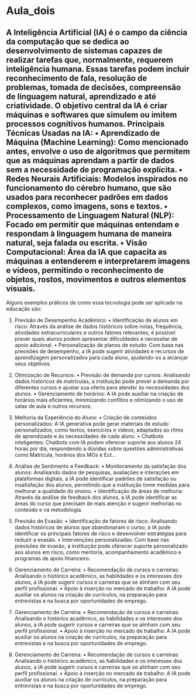 # Aula_dois



A Inteligência Artificial (IA) é o campo da ciência da computação que se dedica ao desenvolvimento de sistemas capazes de realizar tarefas que, normalmente, requerem inteligência humana. Essas tarefas podem incluir reconhecimento de fala, resolução de problemas, tomada de decisões, compreensão de linguagem natural, aprendizado e até criatividade. O objetivo central da IA é criar máquinas e softwares que simulem ou imitem processos cognitivos humanos.
Principais Técnicas Usadas na IA:
•	Aprendizado de Máquina (Machine Learning): Como mencionado antes, envolve o uso de algoritmos que permitem que as máquinas aprendam a partir de dados sem a necessidade de programação explícita.
•	Redes Neurais Artificiais: Modelos inspirados no funcionamento do cérebro humano, que são usados para reconhecer padrões em dados complexos, como imagens, sons e textos.
•	Processamento de Linguagem Natural (NLP): Focado em permitir que máquinas entendam e respondam à linguagem humana de maneira natural, seja falada ou escrita.
•	Visão Computacional: Área da IA que capacita as máquinas a entenderem e interpretarem imagens e vídeos, permitindo o reconhecimento de objetos, rostos, movimentos e outros elementos visuais.
----------------------------------------------------------------
Alguns exemplos práticos de como essa tecnologia pode ser aplicada na educação são:
1. Previsão de Desempenho Acadêmico:
•	Identificação de alunos em risco: Através da análise de dados históricos sobre notas, frequência, atividades extracurriculares e outros fatores relevantes, é possível prever quais alunos podem apresentar dificuldades e necessitar de apoio adicional.
•	Personalização de planos de estudo: Com base nas previsões de desempenho, a IA pode sugerir atividades e recursos de aprendizagem personalizados para cada aluno, ajudando-os a alcançar seus objetivos.
2. Otimização de Recursos:
•	Previsão de demanda por cursos: Analisando dados históricos de matrículas, a instituição pode prever a demanda por diferentes cursos e ajustar sua oferta para atender às necessidades dos alunos.
•	Gerenciamento de horários: A IA pode auxiliar na criação de horários mais eficientes, minimizando conflitos e otimizando o uso de salas de aula e outros recursos.
3. Melhoria da Experiência do Aluno:
•	Criação de conteúdos personalizados: A IA generativa pode gerar materiais de estudo personalizados, como textos, exercícios e vídeos, adaptados ao ritmo de aprendizado e às necessidades de cada aluno.
•	Chatbots inteligentes: Chatbots com IA podem oferecer suporte aos alunos 24 horas por dia, respondendo a dúvidas sobre questões administrativas como Matricula, horários dos MOs e Ect...
4. Análise de Sentimento e Feedback:
•	Monitoramento da satisfação dos alunos: Analisando dados de pesquisas, avaliações e interações em plataformas digitais, a IA pode identificar padrões de satisfação ou insatisfação dos alunos, permitindo que a instituição tome medidas para melhorar a qualidade do ensino.
•	Identificação de áreas de melhoria: Através da análise de feedback dos alunos, a IA pode identificar as áreas do curso que precisam de mais atenção e sugerir melhorias no conteúdo e na metodologia.
5. Previsão de Evasão:
•	Identificação de fatores de risco: Analisando dados históricos de alunos que abandonaram o curso, a IA pode identificar os principais fatores de risco e desenvolver estratégias para reduzir a evasão.
•	Intervenções personalizadas: Com base nas previsões de evasão, a instituição pode oferecer suporte personalizado aos alunos em risco, como mentoria, acompanhamento acadêmico e programas de apoio financeiro.
6. Gerenciamento de Carreira:
•	Recomendação de cursos e carreiras: Analisando o histórico acadêmico, as habilidades e os interesses dos alunos, a IA pode sugerir cursos e carreiras que se alinham com seu perfil profissional.
•	Apoio à inserção no mercado de trabalho: A IA pode auxiliar os alunos na criação de currículos, na preparação para entrevistas e na busca por oportunidades de emprego.
7. Gerenciamento de Carreira:
•	Recomendação de cursos e carreiras: Analisando o histórico acadêmico, as habilidades e os interesses dos alunos, a IA pode sugerir cursos e carreiras que se alinham com seu perfil profissional.
•	Apoio à inserção no mercado de trabalho: A IA pode auxiliar os alunos na criação de currículos, na preparação para entrevistas e na busca por oportunidades de emprego.

8. Gerenciamento de Carreira:
•	Recomendação de cursos e carreiras: Analisando o histórico acadêmico, as habilidades e os interesses dos alunos, a IA pode sugerir cursos e carreiras que se alinham com seu perfil profissional.
•	Apoio à inserção no mercado de trabalho: A IA pode auxiliar os alunos na criação de currículos, na preparação para entrevistas e na busca por oportunidades de emprego.



